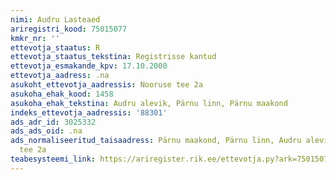```yaml
---
nimi: Audru Lasteaed
ariregistri_kood: 75015077
kmkr_nr: ''
ettevotja_staatus: R
ettevotja_staatus_tekstina: Registrisse kantud
ettevotja_esmakande_kpv: 17.10.2000
ettevotja_aadress: .na
asukoht_ettevotja_aadressis: Nooruse tee 2a
asukoha_ehak_kood: 1458
asukoha_ehak_tekstina: Audru alevik, Pärnu linn, Pärnu maakond
indeks_ettevotja_aadressis: '88301'
ads_adr_id: 3025332
ads_ads_oid: .na
ads_normaliseeritud_taisaadress: Pärnu maakond, Pärnu linn, Audru alevik, Nooruse
  tee 2a
teabesysteemi_link: https://ariregister.rik.ee/ettevotja.py?ark=75015077&ref=rekvisiidid
---
```

